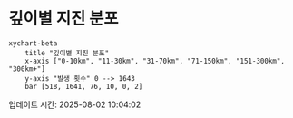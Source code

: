 # 깊이별 지진 분포

```mermaid
xychart-beta
    title "깊이별 지진 분포"
    x-axis ["0-10km", "11-30km", "31-70km", "71-150km", "151-300km", "300km+"]
    y-axis "발생 횟수" 0 --> 1643
    bar [518, 1641, 76, 10, 0, 2]
```

업데이트 시간: 2025-08-02 10:04:02

